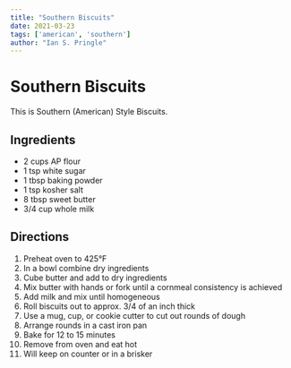 ```yaml
---
title: "Southern Biscuits"
date: 2021-03-23
tags: ['american', 'southern']
author: "Ian S. Pringle"
---
```


# Southern Biscuits

This is Southern (American) Style Biscuits.

## Ingredients

- 2 cups AP flour
- 1 tsp white sugar
- 1 tbsp baking powder
- 1 tsp kosher salt
- 8 tbsp sweet butter
- 3/4 cup whole milk

## Directions

1. Preheat oven to 425°F
2. In a bowl combine dry ingredients
3. Cube butter and add to dry ingredients
4. Mix butter with hands or fork until a cornmeal consistency is achieved
5. Add milk and mix until homogeneous
6. Roll biscuits out to approx. 3/4 of an inch thick
7. Use a mug, cup, or cookie cutter to cut out rounds of dough
8. Arrange rounds in a cast iron pan
9. Bake for 12 to 15 minutes
10. Remove from oven and eat hot
11. Will keep on counter or in a brisker
